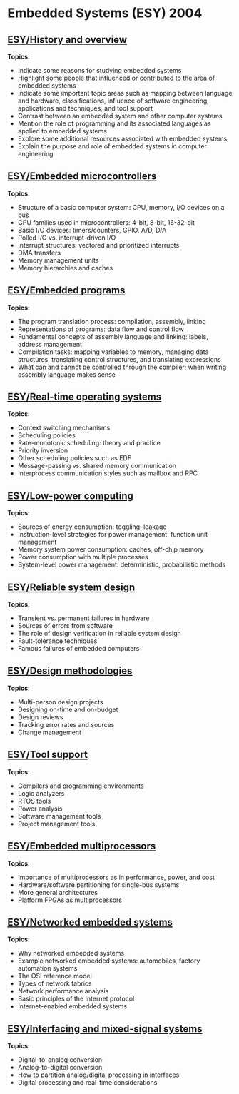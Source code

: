 # Embedded Systems (ESY) 2004

## [ESY/History and overview](1_History-Overview.md)

**Topics**:

- Indicate some reasons for studying embedded systems
- Highlight some people that influenced or contributed to the area of embedded systems
- Indicate some important topic areas such as mapping between language and hardware, classifications, influence of software engineering, applications and techniques, and tool support
- Contrast between an embedded system and other computer systems
- Mention the role of programming and its associated languages as applied to embedded systems
- Explore some additional resources associated with embedded systems
- Explain the purpose and role of embedded systems in computer engineering


## [ESY/Embedded microcontrollers](2_Embedded-Microcontrollers.md)

**Topics**:

- Structure of a basic computer system: CPU, memory, I/O devices on a bus
- CPU families used in microcontrollers: 4-bit, 8-bit, 16-32-bit
- Basic I/O devices: timers/counters, GPIO, A/D, D/A
- Polled I/O vs. interrupt-driven I/O
- Interrupt structures: vectored and prioritized interrupts
- DMA transfers
- Memory management units
- Memory hierarchies and caches

## [ESY/Embedded programs](3_Embedded-Programs.md)

**Topics**:

- The program translation process: compilation, assembly, linking
- Representations of programs: data flow and control flow
- Fundamental concepts of assembly language and linking: labels, address management
- Compilation tasks: mapping variables to memory, managing data structures, translating control structures, and translating expressions
- What can and cannot be controlled through the compiler; when writing assembly language makes sense

## [ESY/Real-time operating systems](4_RTOS.md)

**Topics**:

- Context switching mechanisms
- Scheduling policies
- Rate-monotonic scheduling: theory and practice
- Priority inversion
- Other scheduling policies such as EDF
- Message-passing vs. shared memory communication
- Interprocess communication styles such as mailbox and RPC

## [ESY/Low-power computing](5_Low-Power.md)

**Topics**:

- Sources of energy consumption: toggling, leakage
- Instruction-level strategies for power management: function unit management
- Memory system power consumption: caches, off-chip memory
- Power consumption with multiple processes
- System-level power management: deterministic, probabilistic methods

## [ESY/Reliable system design](6_Reliable-System.md)

**Topics**:

- Transient vs. permanent failures in hardware
- Sources of errors from software
- The role of design verification in reliable system design
- Fault-tolerance techniques
- Famous failures of embedded computers

## [ESY/Design methodologies](7_Design-Methodologies.md)

**Topics**:

- Multi-person design projects
- Designing on-time and on-budget
- Design reviews
- Tracking error rates and sources
- Change management
  
## [ESY/Tool support](8_Tool-Support.md)

**Topics**:

- Compilers and programming environments
- Logic analyzers
- RTOS tools
- Power analysis
- Software management tools
- Project management tools

## [ESY/Embedded multiprocessors](9_Multiprocessors.md)

**Topics**:

- Importance of multiprocessors as in performance, power, and cost
- Hardware/software partitioning for single-bus systems
- More general architectures
- Platform FPGAs as multiprocessors

## [ESY/Networked embedded systems](10_Networked.md)

**Topics**:

- Why networked embedded systems
- Example networked embedded systems: automobiles, factory automation systems
- The OSI reference model
- Types of network fabrics
- Network performance analysis
- Basic principles of the Internet protocol
- Internet-enabled embedded systems

## [ESY/Interfacing and mixed-signal systems](11_Interfacing-Mixed-Signal.md)

**Topics**:

- Digital-to-analog conversion
- Analog-to-digital conversion
- How to partition analog/digital processing in interfaces
- Digital processing and real-time considerations
